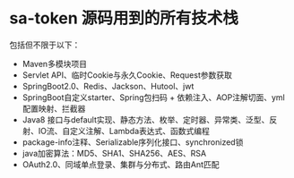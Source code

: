 # sa-token 源码用到的所有技术栈

包括但不限于以下：

- Maven多模块项目
- Servlet API、临时Cookie与永久Cookie、Request参数获取
- SpringBoot2.0、Redis、Jackson、Hutool、jwt
- SpringBoot自定义starter、Spring包扫码 + 依赖注入、AOP注解切面、yml配置映射、拦截器
- Java8 接口与default实现、静态方法、枚举、定时器、异常类、泛型、反射、IO流、自定义注解、Lambda表达式、函数式编程
- package-info注释、Serializable序列化接口、synchronized锁
- java加密算法：MD5、SHA1、SHA256、AES、RSA
- OAuth2.0、同域单点登录、集群与分布式、路由Ant匹配




